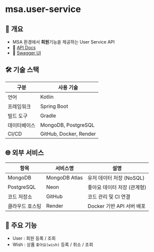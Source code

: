 # msa.user-service

## 🧩 개요
- MSA 환경에서 **회원**기능을 제공하는 User Service API
- 🔗 [API Docs](https://msa-user-service.onrender.com/redoc.html)
- 🔗 [Swagger UI](https://msa-user-service.onrender.com/swagger-ui.html)

## 🛠 기술 스택

| 구분       | 사용 기술             |
|------------|------------------------|
| 언어       | Kotlin                 |
| 프레임워크 | Spring Boot            |
| 빌드 도구  | Gradle                 |
| 데이터베이스 | MongoDB, PostgreSQL    |
| CI/CD      | GitHub, Docker, Render |

## 🌐 외부 서비스

| 항목         | 서비스명           | 설명                         |
|------------|--------------------|------------------------------|
| MongoDB    | MongoDB Atlas      | 유저 데이터 저장 (NoSQL)     |
| PostgreSQL | Neon               | 좋아요 데이터 저장 (관계형)  |
| 코드 저장소     | GitHub             | 코드 관리 및 CI 연결         |
| 클라우드 호스팅   | Render             | Docker 기반 API 서버 배포      |

## 🚀 주요 기능
- User : 회원 등록 / 조회
- Wish : 상품 `좋아요(wish)` 등록 / 취소 / 조회